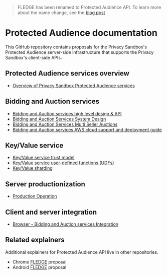 > FLEDGE has been renamed to Protected Audience API. To learn more about the name change, see the [blog post](https://privacysandbox.com/intl/en_us/news/protected-audience-api-our-new-name-for-fledge)

# Protected Audience documentation

This GitHub repository contains proposals for the Privacy Sandbox's
Protected Audience server-side infrastructure that supports the Privacy
Sandbox's client-side APIs.

## Protected Audience services overview

* [Overview of Privacy Sandbox Protected Audience services](trusted_services_overview.md)

## Bidding and Auction services

* [Bidding and Auction services high level design & API](bidding_auction_services_api.md)
* [Bidding and Auction Services System Design](bidding_auction_services_system_design.md)
* [Bidding and Auction Services Multi Seller Auctions](https://github.com/privacysandbox/fledge-docs/blob/main/bidding_auction_services_multi_seller_auctions.md)
* [Bidding and Auction services AWS cloud support and deployment guide](bidding_auction_services_aws_guide.md)

## Key/Value service

* [Key/Value service trust model](key_value_service_trust_model.md)
* [Key/Value service user-defined functions (UDFs)](key_value_user_defined_functions.md)
* [Key/Value sharding](key_value_sharding.md)

## Server productionization

* [Production Operation](production_operation.md)

## Client and server integration

* [Browser - Bidding and Auction services Integration](https://github.com/WICG/turtledove/blob/main/FLEDGE_browser_bidding_and_auction_API.md)

## Related explainers

Additional explainers for Protected Audience API live in other repositories.

* Chrome [FLEDGE](https://github.com/WICG/turtledove/blob/main/FLEDGE.md) proposal
* Android [FLEDGE](https://developer.android.com/design-for-safety/privacy-sandbox/fledge) proposal
